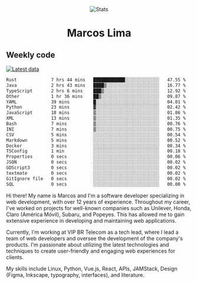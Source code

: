 <div align="center">
  <img src="https://user-images.githubusercontent.com/958723/207206099-04913a11-e77d-4b52-a9d3-5d702839508b.png" alt="Stats" />
  <h1>Marcos Lima</h1>
</div>

## Weekly code

[![Latest data](https://github.com/skvggor/skvggor/actions/workflows/main.yml/badge.svg)](https://github.com/skvggor/skvggor/actions/workflows/main.yml)

<!--START_SECTION:waka-->

```txt
Rust             7 hrs 44 mins   ████████████░░░░░░░░░░░░░   47.55 %
Java             2 hrs 43 mins   ████▒░░░░░░░░░░░░░░░░░░░░   16.77 %
TypeScript       2 hrs 6 mins    ███▒░░░░░░░░░░░░░░░░░░░░░   12.92 %
Other            1 hr 36 mins    ██▒░░░░░░░░░░░░░░░░░░░░░░   09.87 %
YAML             39 mins         █░░░░░░░░░░░░░░░░░░░░░░░░   04.01 %
Python           23 mins         ▓░░░░░░░░░░░░░░░░░░░░░░░░   02.42 %
JavaScript       18 mins         ▒░░░░░░░░░░░░░░░░░░░░░░░░   01.86 %
XML              13 mins         ▒░░░░░░░░░░░░░░░░░░░░░░░░   01.35 %
Bash             7 mins          ▒░░░░░░░░░░░░░░░░░░░░░░░░   00.76 %
INI              7 mins          ▒░░░░░░░░░░░░░░░░░░░░░░░░   00.75 %
CSV              5 mins          ░░░░░░░░░░░░░░░░░░░░░░░░░   00.54 %
Markdown         5 mins          ░░░░░░░░░░░░░░░░░░░░░░░░░   00.52 %
Docker           3 mins          ░░░░░░░░░░░░░░░░░░░░░░░░░   00.34 %
TSConfig         1 min           ░░░░░░░░░░░░░░░░░░░░░░░░░   00.18 %
Properties       0 secs          ░░░░░░░░░░░░░░░░░░░░░░░░░   00.06 %
JSON             0 secs          ░░░░░░░░░░░░░░░░░░░░░░░░░   00.02 %
GDScript3        0 secs          ░░░░░░░░░░░░░░░░░░░░░░░░░   00.02 %
textmate         0 secs          ░░░░░░░░░░░░░░░░░░░░░░░░░   00.02 %
GitIgnore file   0 secs          ░░░░░░░░░░░░░░░░░░░░░░░░░   00.02 %
SQL              0 secs          ░░░░░░░░░░░░░░░░░░░░░░░░░   00.00 %
```

<!--END_SECTION:waka-->

  <p>Hi there! My name is Marcos and I'm a software developer specializing in web development, with over 12 years of experience. Throughout my career, I've worked on projects for well-known companies such as Unilever, Honda, Claro (América Móvil), Subaru, and Popeyes. This has allowed me to gain extensive experience in developing and maintaining web applications.</p>
  
  <p>Currently, I'm working at VIP BR Telecom as a tech lead, where I lead a team of web developers and oversee the development of the company's products. I'm passionate about utilizing the latest technologies and techniques to create user-friendly and engaging web experiences for clients.</p>
  
  <p>My skills include Linux, Python, Vue.js, React, APIs, JAMStack, Design (Figma, Inkscape, typography, interfaces), and literature.</p>
<!-- </details> -->

<!-- <div align="center">
  <h2>🤖 Recent Code Activity</h2>
  <img width="500" src="https://github-readme-stats.vercel.app/api/wakatime?username=skvggor&hide_title=true&layout=compact&theme=transparent" alt="Wakatime Stats" />
</div>

<br>

<div align="center">
  <h2>📈 GitHub Stats</h2>
  <img width="500" src="https://github-readme-stats.vercel.app/api?username=skvggor&show_icons=true&theme=transparent&hide_title=true&count_private=true" alt="GitHub Stats" />
</div>
 -->
